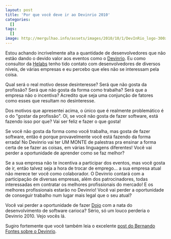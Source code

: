 ```yaml
---
layout: post
title: 'Por que você deve ir ao Devinrio 2010'
categories:
  []
tags:
  []
image: http://mergulhao.info/assets/images/2010/10/1/DevInRio_logo-300x169.gif
---
```


Estou achando incrivelmente alta a quantidade de desenvolvedores que não estão dando o devido valor aos eventos como o [Devinrio][dv]. Eu como consultor da [Helabs][he] tenho tido contato com desenvolvedores de diversos níveis, de várias empresas e eu percebo que eles não se interessam pela coisa.

Qual será o real motivo desse desinteresse? Será que não gosta da profissão? Será que não gosta da forma como trabalha? Será que a empresa não o incentiva? Acredito que seja uma conjunção de fatores como esses que resultam no desinteresse.

Dos motivos que apresentei acima, o único que é realmente problemático é o do "gostar da profissão". Oi, se você não gosta de fazer software, está fazendo isso por que? Vai ser feliz e fazer o que gosta!

Se você não gosta da forma como você trabalha, mas gosta de fazer software, então é porque provavelmente você está fazendo da forma errada! No Devinrio vai ter UM MONTE de palestras pra ensinar a forma certa de se fazer as coisas, em várias linguagens diferentes! Você vai perder a oportunidade de aprender como se faz melhor?

Se a sua empresa não te incentiva a participar dos eventos, mas você gosta de ir, então talvez seja a hora de trocar de emprego... a sua empresa atual não merece ter você como colaborador. O Devinrio contará com a participação de diversas empresas, além dos patrocinadores, todas interessadas em contratar os melhores profissionais do mercado! E os melhores profissionais estarão no Devinrio! Você vai perder a oportunidade de conseguir trabalho num lugar mais legal que o seu atual?

Você vai perder a oportunidade de fazer [Dojo][dj] com a nata do desenvolvimento de software carioca? Sério, só um louco perderia o Devinrio 2010. Vejo vocês lá.

Sugiro fortemente que você também leia o excelente [post do Bernando Fontes sobre o Devinrio][post].

[dv]: http://devinrio.com.br
[he]: http://helabs.com.br
[dj]: http://dojorio.wordpress.com/
[post]: http://www.bernardofontes.net/blog/porque-voce-deve-ir-ao-dev-in-rio-2010/
